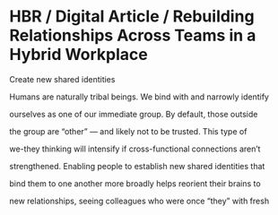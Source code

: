 # HBR / Digital Article / Rebuilding Relationships Across Teams in a Hybrid Workplace

Create new shared identities

Humans are naturally tribal beings. We bind with and narrowly identify

ourselves as one of our immediate group. By default, those outside

the group are “other” — and likely not to be trusted. This type of

we-they thinking will intensify if cross-functional connections aren’t

strengthened. Enabling people to establish new shared identities that

bind them to one another more broadly helps reorient their brains to

new relationships, seeing colleagues who were once “they” with fresh